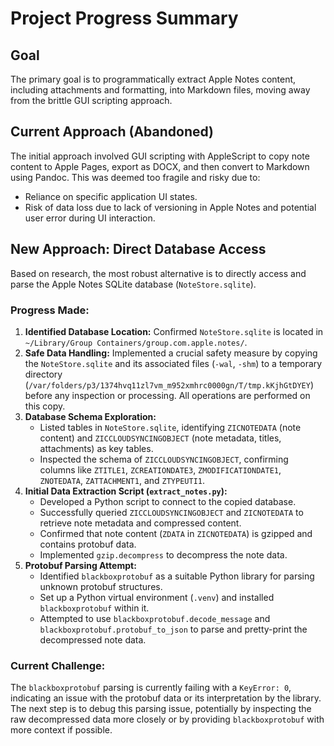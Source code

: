 # Project Progress Summary

## Goal
The primary goal is to programmatically extract Apple Notes content, including attachments and formatting, into Markdown files, moving away from the brittle GUI scripting approach.

## Current Approach (Abandoned)
The initial approach involved GUI scripting with AppleScript to copy note content to Apple Pages, export as DOCX, and then convert to Markdown using Pandoc. This was deemed too fragile and risky due to:
*   Reliance on specific application UI states.
*   Risk of data loss due to lack of versioning in Apple Notes and potential user error during UI interaction.

## New Approach: Direct Database Access
Based on research, the most robust alternative is to directly access and parse the Apple Notes SQLite database (`NoteStore.sqlite`).

### Progress Made:
1.  **Identified Database Location:** Confirmed `NoteStore.sqlite` is located in `~/Library/Group Containers/group.com.apple.notes/`.
2.  **Safe Data Handling:** Implemented a crucial safety measure by copying the `NoteStore.sqlite` and its associated files (`-wal`, `-shm`) to a temporary directory (`/var/folders/p3/1374hvq11zl7vm_m952xmhrc0000gn/T/tmp.kKjhGtDYEY`) before any inspection or processing. All operations are performed on this copy.
3.  **Database Schema Exploration:**
    *   Listed tables in `NoteStore.sqlite`, identifying `ZICNOTEDATA` (note content) and `ZICCLOUDSYNCINGOBJECT` (note metadata, titles, attachments) as key tables.
    *   Inspected the schema of `ZICCLOUDSYNCINGOBJECT`, confirming columns like `ZTITLE1`, `ZCREATIONDATE3`, `ZMODIFICATIONDATE1`, `ZNOTEDATA`, `ZATTACHMENT1`, and `ZTYPEUTI1`.
4.  **Initial Data Extraction Script (`extract_notes.py`):**
    *   Developed a Python script to connect to the copied database.
    *   Successfully queried `ZICCLOUDSYNCINGOBJECT` and `ZICNOTEDATA` to retrieve note metadata and compressed content.
    *   Confirmed that note content (`ZDATA` in `ZICNOTEDATA`) is gzipped and contains protobuf data.
    *   Implemented `gzip.decompress` to decompress the note data.
5.  **Protobuf Parsing Attempt:**
    *   Identified `blackboxprotobuf` as a suitable Python library for parsing unknown protobuf structures.
    *   Set up a Python virtual environment (`.venv`) and installed `blackboxprotobuf` within it.
    *   Attempted to use `blackboxprotobuf.decode_message` and `blackboxprotobuf.protobuf_to_json` to parse and pretty-print the decompressed note data.

### Current Challenge:
The `blackboxprotobuf` parsing is currently failing with a `KeyError: 0`, indicating an issue with the protobuf data or its interpretation by the library. The next step is to debug this parsing issue, potentially by inspecting the raw decompressed data more closely or by providing `blackboxprotobuf` with more context if possible.
